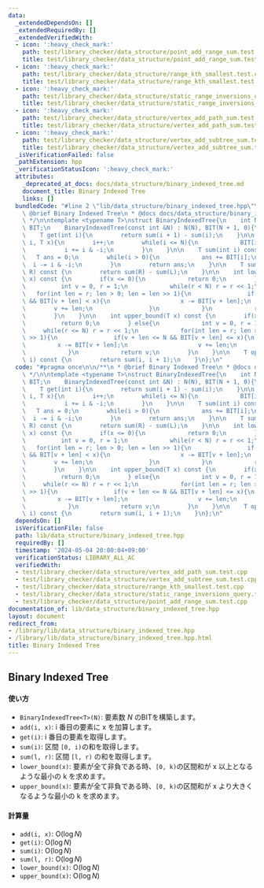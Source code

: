 ```yaml
---
data:
  _extendedDependsOn: []
  _extendedRequiredBy: []
  _extendedVerifiedWith:
  - icon: ':heavy_check_mark:'
    path: test/library_checker/data_structure/point_add_range_sum.test.cpp
    title: test/library_checker/data_structure/point_add_range_sum.test.cpp
  - icon: ':heavy_check_mark:'
    path: test/library_checker/data_structure/range_kth_smallest.test.cpp
    title: test/library_checker/data_structure/range_kth_smallest.test.cpp
  - icon: ':heavy_check_mark:'
    path: test/library_checker/data_structure/static_range_inversions_query.test.cpp
    title: test/library_checker/data_structure/static_range_inversions_query.test.cpp
  - icon: ':heavy_check_mark:'
    path: test/library_checker/data_structure/vertex_add_path_sum.test.cpp
    title: test/library_checker/data_structure/vertex_add_path_sum.test.cpp
  - icon: ':heavy_check_mark:'
    path: test/library_checker/data_structure/vertex_add_subtree_sum.test.cpp
    title: test/library_checker/data_structure/vertex_add_subtree_sum.test.cpp
  _isVerificationFailed: false
  _pathExtension: hpp
  _verificationStatusIcon: ':heavy_check_mark:'
  attributes:
    _deprecated_at_docs: docs/data_structure/binary_indexed_tree.md
    document_title: Binary Indexed Tree
    links: []
  bundledCode: "#line 2 \"lib/data_structure/binary_indexed_tree.hpp\"\n\n/**\n *\
    \ @brief Binary Indexed Tree\n * @docs docs/data_structure/binary_indexed_tree.md\n\
    \ */\n\ntemplate <typename T>\nstruct BinaryIndexedTree{\n    int N;\n    vector<T>\
    \ BIT;\n    BinaryIndexedTree(const int &N) : N(N), BIT(N + 1, 0){\n    }\n\n\
    \    T get(int i){\n        return sum(i + 1) - sum(i);\n    }\n\n    void add(int\
    \ i, T x){\n        i++;\n        while(i <= N){\n            BIT[i] += x;\n \
    \           i += i & -i;\n        }\n    }\n\n    T sum(int i) const {\n     \
    \   T ans = 0;\n        while(i > 0){\n            ans += BIT[i];\n          \
    \  i -= i & -i;\n        }\n        return ans;\n    }\n\n    T sum(int L, int\
    \ R) const {\n        return sum(R) - sum(L);\n    }\n\n    int lower_bound(T\
    \ x) const {\n        if(x <= 0){\n            return 0;\n        } else{\n  \
    \          int v = 0, r = 1;\n            while(r < N) r = r << 1;\n         \
    \   for(int len = r; len > 0; len = len >> 1){\n                if(v + len < N\
    \ && BIT[v + len] < x){\n                    x -= BIT[v + len];\n            \
    \        v += len;\n                }\n            }\n            return v;\n\
    \        }\n    }\n\n    int upper_bound(T x) const {\n        if(x < 0){\n  \
    \          return 0;\n        } else{\n            int v = 0, r = 1;\n       \
    \     while(r <= N) r = r << 1;\n            for(int len = r; len > 0; len = len\
    \ >> 1){\n                if(v + len <= N && BIT[v + len] <= x){\n           \
    \         x -= BIT[v + len];\n                    v += len;\n                }\n\
    \            }\n            return v;\n        }\n    }\n\n    T operator [](int\
    \ i) const {\n        return sum(i, i + 1);\n    }\n};\n"
  code: "#pragma once\n\n/**\n * @brief Binary Indexed Tree\n * @docs docs/data_structure/binary_indexed_tree.md\n\
    \ */\n\ntemplate <typename T>\nstruct BinaryIndexedTree{\n    int N;\n    vector<T>\
    \ BIT;\n    BinaryIndexedTree(const int &N) : N(N), BIT(N + 1, 0){\n    }\n\n\
    \    T get(int i){\n        return sum(i + 1) - sum(i);\n    }\n\n    void add(int\
    \ i, T x){\n        i++;\n        while(i <= N){\n            BIT[i] += x;\n \
    \           i += i & -i;\n        }\n    }\n\n    T sum(int i) const {\n     \
    \   T ans = 0;\n        while(i > 0){\n            ans += BIT[i];\n          \
    \  i -= i & -i;\n        }\n        return ans;\n    }\n\n    T sum(int L, int\
    \ R) const {\n        return sum(R) - sum(L);\n    }\n\n    int lower_bound(T\
    \ x) const {\n        if(x <= 0){\n            return 0;\n        } else{\n  \
    \          int v = 0, r = 1;\n            while(r < N) r = r << 1;\n         \
    \   for(int len = r; len > 0; len = len >> 1){\n                if(v + len < N\
    \ && BIT[v + len] < x){\n                    x -= BIT[v + len];\n            \
    \        v += len;\n                }\n            }\n            return v;\n\
    \        }\n    }\n\n    int upper_bound(T x) const {\n        if(x < 0){\n  \
    \          return 0;\n        } else{\n            int v = 0, r = 1;\n       \
    \     while(r <= N) r = r << 1;\n            for(int len = r; len > 0; len = len\
    \ >> 1){\n                if(v + len <= N && BIT[v + len] <= x){\n           \
    \         x -= BIT[v + len];\n                    v += len;\n                }\n\
    \            }\n            return v;\n        }\n    }\n\n    T operator [](int\
    \ i) const {\n        return sum(i, i + 1);\n    }\n};\n"
  dependsOn: []
  isVerificationFile: false
  path: lib/data_structure/binary_indexed_tree.hpp
  requiredBy: []
  timestamp: '2024-05-04 20:00:04+09:00'
  verificationStatus: LIBRARY_ALL_AC
  verifiedWith:
  - test/library_checker/data_structure/vertex_add_path_sum.test.cpp
  - test/library_checker/data_structure/vertex_add_subtree_sum.test.cpp
  - test/library_checker/data_structure/range_kth_smallest.test.cpp
  - test/library_checker/data_structure/static_range_inversions_query.test.cpp
  - test/library_checker/data_structure/point_add_range_sum.test.cpp
documentation_of: lib/data_structure/binary_indexed_tree.hpp
layout: document
redirect_from:
- /library/lib/data_structure/binary_indexed_tree.hpp
- /library/lib/data_structure/binary_indexed_tree.hpp.html
title: Binary Indexed Tree
---
```

## Binary Indexed Tree

#### 使い方

- `BinaryIndexedTree<T>(N)`: 要素数 $N$ のBITを構築します。
- `add(i, x)`: i 番目の要素に x を加算します。
- `get(i)`: i 番目の要素を取得します。
- `sum(i)`: 区間 `[0, i)`の和を取得します。
- `sum(l, r)`: 区間 `[l, r)` の和を取得します。
- `lower_bound(x)`: 要素が全て非負である時、`[0, k)`の区間和が x 以上となるような最小の k を求めます。
- `upper_bound(x)`: 要素が全て非負である時、`[0, k)`の区間和が x より大きくなるような最小の k を求めます。

#### 計算量

- `add(i, x)`: $\mathrm{O}(\log N)$
- `get(i)`: $\mathrm{O}(\log N)$
- `sum(i)`: $\mathrm{O}(\log N)$
- `sum(l, r)`: $\mathrm{O}(\log N)$
- `lower_bound(x)`: $\mathrm{O}(\log N)$
- `upper_bound(x)`: $\mathrm{O}(\log N)$